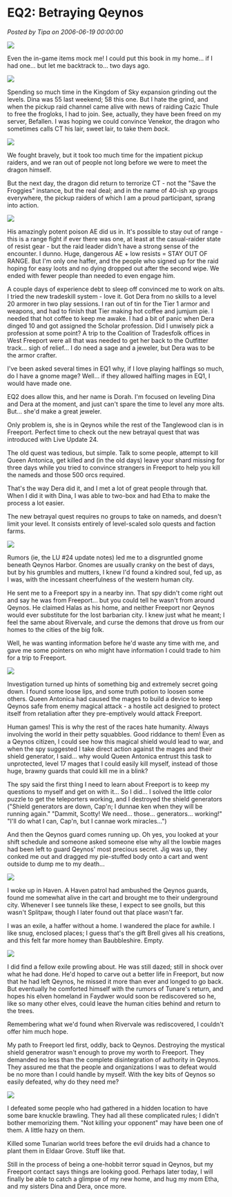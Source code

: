 # EQ2: Betraying Qeynos

*Posted by Tipa on 2006-06-19 00:00:00*

![](../../../images/betray-homeless.jpg)

Even the in-game items mock me! I could put this book in my home... if I had one... but let me backtrack to... two days ago.

![](../../../images/scaleborn.jpg)

Spending so much time in the Kingdom of Sky expansion grinding out the levels. Dina was 55 last weekend; 58 this one. But I hate the grind, and when the pickup raid channel came alive with news of raiding Cazic Thule to free the frogloks, I had to join. See, actually, they have been freed on my server, Befallen. I was hoping we could convince Venekor, the dragon who sometimes calls CT his lair, sweet lair, to take them *back*.

![](../../../images/venekor-beneath.jpg)

We fought bravely, but it took too much time for the impatient pickup raiders, and we ran out of people not long before we were to meet the dragon himself.

But the next day, the dragon did return to terrorize CT - not the "Save the Froggies" instance, but the real deal; and in the name of 40-ish xp groups everywhere, the pickup raiders of which I am a proud participant, sprang into action.

![](../../../images/venekor-above.jpg)

His amazingly potent poison AE did us in. It's possible to stay out of range - this is a range fight if ever there was one, at least at the casual-raider state of resist gear - but the raid leader didn't have a strong sense of the encounter. I dunno. Huge, dangerous AE + low resists = STAY OUT OF RANGE. But I'm only one haffer, and the people who signed up for the raid hoping for easy loots and no dying dropped out after the second wipe. We ended with fewer people than needed to even engage him.

A couple days of experience debt to sleep off convinced me to work on alts. I tried the new tradeskill system - love it. Got Dera from no skills to a level 20 armorer in two play sessions. I ran out of tin for the Tier 1 armor and weapons, and had to finish that Tier making hot coffee and jumjum pie. I needed that hot coffee to keep me awake. I had a bit of panic when Dera dinged 10 and got assigned the Scholar profession. Did I unwisely pick a profession at some point? A trip to the Coalition of Tradesfolk offices in West Freeport were all that was needed to get her back to the Outfitter track... sigh of relief... I do need a sage and a jeweler, but Dera was to be the armor crafter.

I've been asked several times in EQ1 why, if I love playing halflings so much, do I have a gnome mage? Well... if they allowed halfling mages in EQ1, I would have made one.

EQ2 does allow this, and her name is Dorah. I'm focused on leveling Dina and Dera at the moment, and just can't spare the time to level any more alts. But... she'd make a great jeweler.

Only problem is, she is in Qeynos while the rest of the Tanglewood clan is in Freeport. Perfect time to check out the new betrayal quest that was introduced with Live Update 24.

The old quest was tedious, but simple. Talk to some people, attempt to kill Queen Antonica, get killed and (in the old days) leave your shard missing for three days while you tried to convince strangers in Freeport to help you kill the nameds and those 500 orcs required.

That's the way Dera did it, and I met a lot of great people through that. When I did it with Dina, I was able to two-box and had Etha to make the process a lot easier.

The new betrayal quest requires no groups to take on nameds, and doesn't limit your level. It consists entirely of level-scaled solo quests and faction farms.

![](../../../images/betray-start.jpg)

Rumors (ie, the LU #24 update notes) led me to a disgruntled gnome beneath Qeynos Harbor. Gnomes are usually cranky on the best of days, but by his grumbles and mutters, I knew I'd found a kindred soul, fed up, as I was, with the incessant cheerfulness of the western human city.

He sent me to a Freeport spy in a nearby inn. That spy didn't come right out and say he was from Freeport... but you could tell he wasn't from around Qeynos. He claimed Halas as his home, and neither Freeport nor Qeynos would ever substitute for the lost barbarian city. I knew just what he meant; I feel the same about Rivervale, and curse the demons that drove us from our homes to the cities of the big folk.

Well, he was wanting information before he'd waste any time with me, and gave me some pointers on who might have information I could trade to him for a trip to Freeport.

![](../../../images/betray-shields.jpg)

Investigation turned up hints of something big and extremely secret going down. I found some loose lips, and some truth potion to loosen some others. Queen Antonica had caused the mages to build a device to keep Qeynos safe from enemy magical attack - a hostile act designed to protect itself from retaliation after they pre-emptively would attack Freeport.

Human games! This is why the rest of the races hate humanity. Always involving the world in their petty squabbles. Good riddance to them! Even as a Qeynos citizen, I could see how this magical shield would lead to war, and when the spy suggested I take direct action against the mages and their shield generator, I said... why would Queen Antonica entrust this task to unprotected, level 17 mages that I could easily kill myself, instead of those huge, brawny guards that could kill me in a blink?

The spy said the first thing I need to learn about Freeport is to keep my questions to myself and get on with it... So I did... I solved the little color puzzle to get the teleporters working, and I destroyed the shield generators ("Shield generators are down, Cap'n; I dunnae ken when they will be running again." "Dammit, Scotty! We need... those... generators... working!" "I'll do what I can, Cap'n, but I cannae work miracles...")

And then the Qeynos guard comes running up. Oh yes, you looked at your shift schedule and someone asked someone else why all the lowbie mages had been left to guard Qeynos' most precious secret. Jig was up, they conked me out and dragged my pie-stuffed body onto a cart and went outside to dump me to my death...

![](../../../images/betray-scout.jpg)

I woke up in Haven. A Haven patrol had ambushed the Qeynos guards, found me somewhat alive in the cart and brought me to their underground city. Whenever I see tunnels like these, I expect to see gnolls, but this wasn't Splitpaw, though I later found out that place wasn't far.

I was an exile, a haffer without a home. I wandered the place for awhile. I like snug, enclosed places; I guess that's the gift Brell gives all his creations, and this felt far more homey than Baubbleshire. Empty.

![](../../../images/betray-fellow.jpg)

I did find a fellow exile prowling about. He was still dazed; still in shock over what he had done. He'd hoped to carve out a better life in Freeport, but now that he had left Qeynos, he missed it more than ever and longed to go back. But eventually he comforted himself with the rumors of Tunare's return, and hopes his elven homeland in Faydwer would soon be rediscovered so he, like so many other elves, could leave the human cities behind and return to the trees.

Remembering what we'd found when Rivervale was rediscovered, I couldn't offer him much hope.

My path to Freeport led first, oddly, back to Qeynos. Destroying the mystical shield generatror wasn't enough to prove my worth to Freeport. They demanded no less than the complete disintegration of authority in Qeynos. They assured me that the people and organizations I was to defeat would be no more than I could handle by myself. With the key bits of Qeynos so easily defeated, why do they need me?

![](../../../images/betray-fightclub.jpg)

I defeated some people who had gathered in a hidden location to have some bare knuckle brawling. They had all these complicated rules; I didn't bother memorizing them. "Not killing your opponent" may have been one of them. A little hazy on them.

Killed some Tunarian world trees before the evil druids had a chance to plant them in Eldaar Grove. Stuff like that.

Still in the process of being a one-hobbit terror squad in Qeynos, but my Freeport contact says things are looking good. Perhaps later today, I will finally be able to catch a glimpse of my new home, and hug my mom Etha, and my sisters Dina and Dera, once more.
